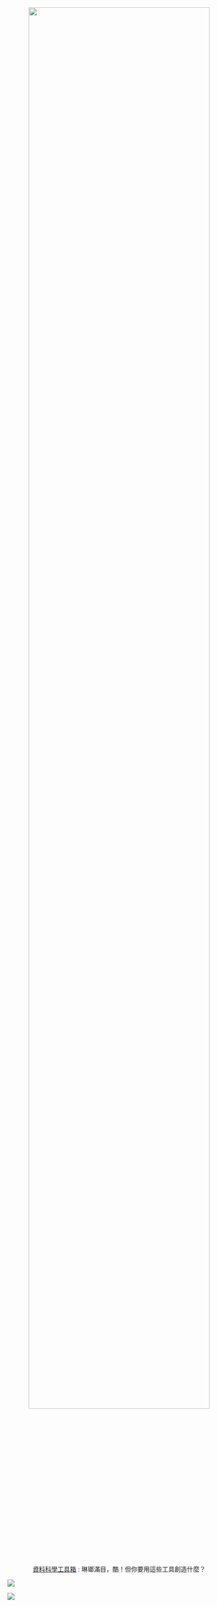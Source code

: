 <center>
    <img src="images/data-science/google-ad-data-science.png" style="width:90%"/>
</center>
<center>
    <a href="https://unsplash.com/photos/t5YUoHW6zRo?utm_source=unsplash&utm_medium=referral&utm_content=creditCopyText" target="_blank">資料科學工具箱</a>
    <font color='purple'>: </font>琳瑯滿目，酷！但你要用這些工具創造什麼？
    <br>
</center>


![](images/data-science/google-ad-data-science.png)


![](images/data-science/google-ad-data-science.png)